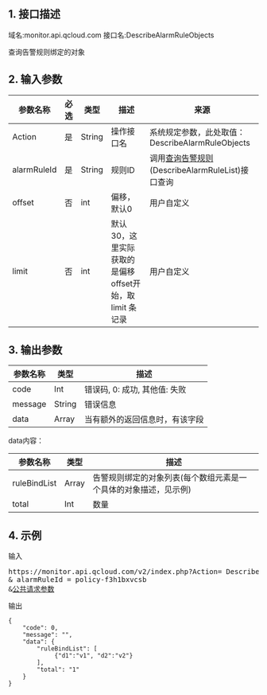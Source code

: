 ## 1. 接口描述
域名:monitor.api.qcloud.com
接口名:DescribeAlarmRuleObjects

查询告警规则绑定的对象

## 2. 输入参数
| 参数名称 | 必选  | 类型 | 描述 |来源|
|---------|---------|---------|---------|---------|
| Action | 是 | String | 操作接口名|系统规定参数，此处取值：DescribeAlarmRuleObjects|
| alarmRuleId | 是 | String | 规则ID|调用<a href="/doc/api/255/查询告警规则" title="查询告警规则">查询告警规则</a>(DescribeAlarmRuleList)接口查询|
| offset | 否 | int | 偏移，默认0|用户自定义|
| limit | 否 | int	 | 默认30，这里实际获取的是偏移offset开始，取limit 条记录|用户自定义|


## 3. 输出参数
| 参数名称 | 类型 | 描述 |
|---------|---------|---------|
| code | Int | 错误码, 0: 成功, 其他值: 失败|
| message | String | 错误信息|
| data | Array | 当有额外的返回信息时，有该字段 |


data内容：

| 参数名称 | 类型 | 描述 |
|---------|---------|---------|
| ruleBindList | Array | 告警规则绑定的对象列表(每个数组元素是一个具体的对象描述，见示例)|
| total | Int | 数量|




## 4. 示例
输入
<pre>
https://monitor.api.qcloud.com/v2/index.php?Action= DescribeAlarmRuleObjects
& alarmRuleId = policy-f3h1bxvcsb 
&<a href="http://tcecqpoc.fsphere.cn/doc/api/229/6976">公共请求参数</a>
</pre>
输出
```
{
    "code": 0,
    "message": "",
    "data": {
        "ruleBindList": [
             {"d1":"v1", "d2":"v2"}
        ],
        "total": "1"
    }
}
```

